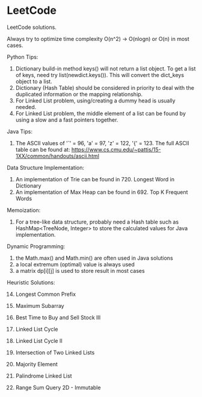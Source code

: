 # LeetCode
LeetCode solutions.

Always try to optimize time complexity O(n^2) -> O(nlogn) or O(n) in most cases.

Python Tips:
1. Dictionary build-in method keys() will not return a list object. To get a list of keys, need try list(newdict.keys()). This will convert the dict_keys object to a list.
2. Dictionary (Hash Table) should be considered in priority to deal with the duplicated information or the mapping relationship.
3. For Linked List problem, using/creating a dummy head is usually needed.
4. For Linked List problem, the middle element of a list can be found by using a slow and a fast pointers together.

Java Tips:
1. The ASCII values of '`' = 96, 'a' = 97, 'z' = 122, '{' = 123.
   The full ASCII table can be found at: https://www.cs.cmu.edu/~pattis/15-1XX/common/handouts/ascii.html

Data Structure Implementation:
1. An implementation of Trie can be found in 720. Longest Word in Dictionary
2. An implementation of Max Heap can be found in 692. Top K Frequent Words


Memoization:
1. For a tree-like data structure, probably need a Hash table such as HashMap<TreeNode, Integer> to store the calculated values for Java implementation.


Dynamic Programming:
1. the Math.max() and Math.min() are often used in Java solutions
2. a local extremum (optimal) value is always used
3. a matrix dp[i][j] is used to store result in most cases


Heuristic Solutions:

0014. Longest Common Prefix

0053. Maximum Subarray

0123. Best Time to Buy and Sell Stock III

0141. Linked List Cycle

0142. Linked List Cycle II

0160. Intersection of Two Linked Lists

0169. Majority Element

0234. Palindrome Linked List

0304. Range Sum Query 2D - Immutable
